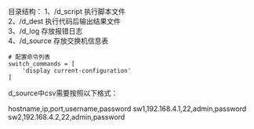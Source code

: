 目录结构：
1、/d_script  执行脚本文件  
2、/d_dest 执行代码后输出结果文件  
3、/d_log 存放报错日志  
4、/d_source 存放交换机信息表  


    # 配置命令列表
    switch_commands = [
        'display current-configuration'
    ]



d_source中csv需要按照以下格式：

hostname,ip,port,username,password
sw1,192.168.4.1,22,admin,password
sw2,192.168.4.2,22,admin,password


